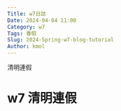```yaml
---
Title: w7日誌
Date: 2024-04-04 11:00
Category: w7
Tags: 春假
Slug: 2024-Spring-w7-blog-tutorial
Author: kmol
---
```


清明連假

<!-- PELICAN_END_SUMMARY -->

# w7 清明連假

